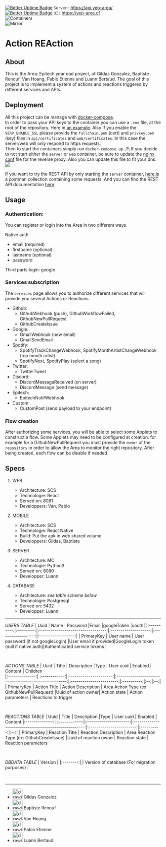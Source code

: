 [![Better Uptime Badge](https://betteruptime.com/status-badges/v1/monitor/cmzi.svg)](https://yep-area.betteruptime.com/) `Server:` https://api.yep-area/
<br>
[![Better Uptime Badge](https://betteruptime.com/status-badges/v1/monitor/cqz8.svg)](https://yep-area.betteruptime.com/) `UI:` https://yep-area.cf
<br>
![Containers](https://github.com/luannbertaud/YEP-Area/actions/workflows/Build.yml/badge.svg)<br>
![Mirror](https://github.com/luannbertaud/YEP-Area/actions/workflows/mirror.yml/badge.svg)

# Action REAction

## About

This is the Area: Epitech year ead project, of Gildas Gonzalez, Baptiste Renouf, Van Hoang, Pablo Etienne and Luann Bertaud.
The goal of this project is to implement a system of actions and reactions triggered by different services and APIs.

## Deployment

All this project can be manage with [docker-compose](https://docs.docker.com/compose/).  
In order to pass your API keys to the container you can use a `.env` file, at the root of the repository. Here in [an example](.env.example).
Also if you enable the `SERV_ENABLE_SSL` please provide the `fullchain.pem` (cert) and `privkey.pem` (key) files in `api/certificates` and `web/certificates`. In this case the server/web will only respond to https requests.
<br>
Then to start the containers simply run `docker-compose up`.
/!\ If you decide to not start either the `server` or  `web` container, be sure to update the [nginx conf](nginx/nginx.conf) file for the reverse proxy. Also you can update this file to fit your dns.
<br>
[![](https://mermaid.ink/img/pako:eNqFkD1vgzAQQP_KyXOglZKhQg1SCMnSqkJk6AAMBz7AirGpbdqgKP-9Tr-kdulNJ917b7gzazQnFrFW6remR-PgMS8V-NnEmTbOwt3tzWq1rOB-vY4h-bwlxVMn1AlyeiVjCTKjT7NHggBwFOFMY4CGMGxaCIIY0iKbXa_VEvYS7REOZLxX_dv629kWOWHj4Jnq342tx0MP7IpkEpLDoGshCTbZAzRaORTqB02v5Rj2Raat6wzZFwn2owUcHdZoqWILNpAZUHD_mfPVK5nraaCSRX7laI4lK9XFc9PoLdpx4bRhUYvS0oLh5PRhVg2LnJnoG0oFdgaHL-ryDrvpeuE)](https://mermaid.live/edit#pako:eNqFkD1vgzAQQP_KyXOglZKhQg1SCMnSqkJk6AAMBz7AirGpbdqgKP-9Tr-kdulNJ917b7gzazQnFrFW6remR-PgMS8V-NnEmTbOwt3tzWq1rOB-vY4h-bwlxVMn1AlyeiVjCTKjT7NHggBwFOFMY4CGMGxaCIIY0iKbXa_VEvYS7REOZLxX_dv629kWOWHj4Jnq342tx0MP7IpkEpLDoGshCTbZAzRaORTqB02v5Rj2Raat6wzZFwn2owUcHdZoqWILNpAZUHD_mfPVK5nraaCSRX7laI4lK9XFc9PoLdpx4bRhUYvS0oLh5PRhVg2LnJnoG0oFdgaHL-ryDrvpeuE)

If you want to try the REST API by only starting the `server` container, [here is](api/postman-collection/Area.postman_collection.json) a postman collection containing some requests.
And you can find the REST API documentation [here](https://app.swaggerhub.com/apis-docs/luannbertaud/Area/0.3).

## Usage

### Authentication:

You can register or login into the Area in two different ways.

Native auth:
- email (required)
- firstname (optional)
- lastname (optional)
- password

Third parts login: google

### Services subscription

The `services` page allows you to authorize different services that will provide you several Actions or Reactions.

- Github:
	* GithubWebhook (push), GithubWorkflowFailed, GithubNewPullRequest
	* GithubCreateIssue
- Google:
	* GmailWebhook (new email)
	* GmailSendEmail
- Spotify:
	* SpotifyTrackChangeWebhook, SpotifyMonthArtistChangeWebhook (top month artist)
	* SpotifyNext, SpotifyPlay (select a song)
- Twitter:
	* TwitterTweet
- Discord:
	* DiscordMessageReceived (on server)
	* DiscordMessage (send message)
- Epitech:
	* EpitechNotifWebhook
- Custom:
	* CustomPost (send payload to your endpoint)

### Flow creation

After authorizing some services, you will be able to select some Applets to construct a flow.
Some Applets may need to be configured at creation: for example for a GithubNewPullRequest you must provide the `owner` of the `repository` in order to allow the Area to monitor the right repository.
After being created, each flow can be disable if needed.

## Specs


1. WEB
	* Architecture: SCS
	* Technologie: React
	* Served on: 8081
	* Developpers: Van, Pablo

2. MOBILE
	* Architecture: SCS
	* Technologie: React Native
	* Build: Put the apk in web shared volume
	* Developpers: Gildas, Baptiste

3. SERVER
	* Architecture: MC
	* Technologie: Python3
	* Served on: 8080
	* Developper: Luann

3. DATABASE
	* Architecture: *see table scheme below*
	* Technologie: Postgresql
	* Served on: 5432
	* Developper: Luann
  
  ---

*USERS TABLE*
| Uuid       | Name      | Password                           |Email                 |googleToken   |oauth|
|:----------:|:---------:|:----------------------------------:|:--------------------:|:------------------:|:------------------:|
| PrimaryKey | User name | User password (if not googleLogin) |User email if provided|GoogleLogin token (null if native auth)|Authenticated service tokens |

<br>

*ACTIONS TABLE*
| Uuid             | Title             | Description             |Type                                                                       | User uuid                   | Enabled | Content | Children  
|:--------------:| :------------:|:----------------------:|:-----------------------------------------------------:|:------------------------:|:----------:|:--:|:--:|
| PrimaryKey | Action Title | Action Description | Area Action Type (ex: GithubNewPullRequest) |Uuid of action owner| Action state | Action parameters | Reactions to trigger

<br>

*REACTIONS TABLE*
| Uuid             | Title             | Description             |Type                                                                       | User uuid                   | Enabled | Content 
|:--------------:| :------------:|:----------------------:|:-----------------------------------------------------:|:------------------------:|:----------:|:--:|
| PrimaryKey | Reaction Title | Reaction Description | Area Reaction Type (ex: GithubCreateIssue) |Uuid of reaction owner| Reaction state | Reaction parameters

<br>

*DBDATA TABLE*
| Version |
|:--------:|
| Version of database (For migration purposes) |

<br>

---
* [<img src="https://avatars.githubusercontent.com/u/60897185?s=32&v=4" alt="drawing" width="32" height="32"/>](https://github.com/GildasGonz) Gildas Gonzalez
* [<img src="https://avatars.githubusercontent.com/u/61425306?s=32&v=4" alt="drawing" width="32" height="32"/>](https://github.com/Tsaef) Baptiste Renouf
* [<img src="https://avatars.githubusercontent.com/u/71327635?s=32&v=4" alt="drawing" width="32" height="32"/>](https://github.com/VHoang01) Van Hoang
* [<img src="https://avatars.githubusercontent.com/u/72010893?s=32&v=4" alt="drawing" width="32" height="32"/>](https://github.com/LaCabesa) Pablo Etienne
* [<img src="https://avatars.githubusercontent.com/u/60100363?s=32&v=4" alt="drawing" width="32" height="32"/>](https://github.com/luannbertaud) Luann Bertaud


